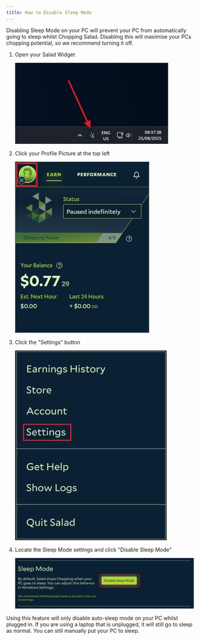 ```yaml
---
title: How to Disable Sleep Mode
---
```


Disabling Sleep Mode on your PC will prevent your PC from automatically going to sleep whilst Chopping Salad. Disabling
this will maximise your PCs chopping potential, so we recommend turning it off.

1. Open your Salad Widget

   ![](../../../../content/images/guides/using-the-salad-app/how-to-disable-sleep-mode-1.png)

2. Click your Profile Picture at the top left

   ![](../../../../content/images/guides/using-the-salad-app/how-to-disable-sleep-mode-2.png)

3. Click the "Settings" button

   ![](../../../../content/images/guides/using-the-salad-app/how-to-disable-sleep-mode-3.png)

4. Locate the Sleep Mode settings and click "Disable Sleep Mode"

   ![](../../../../content/images/guides/using-the-salad-app/how-to-disable-sleep-mode-4.png)

Using this feature will only disable auto-sleep mode on your PC whilst plugged in. If you are using a laptop that is
unplugged, it will still go to sleep as normal. You can still manually put your PC to sleep.
